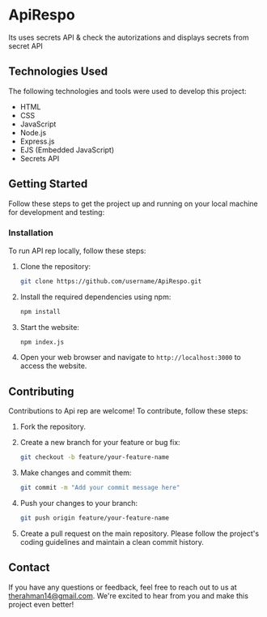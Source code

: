 # ApiRespo

Its uses secrets API & check the autorizations and displays secrets from secret API

## Technologies Used

The following technologies and tools were used to develop this project:

- HTML
- CSS
- JavaScript
- Node.js
- Express.js
- EJS (Embedded JavaScript)
- Secrets API

## Getting Started

Follow these steps to get the project up and running on your local machine for development and testing:

### Installation

To run API rep locally, follow these steps:

1. Clone the repository:

   ```bash
   git clone https://github.com/username/ApiRespo.git
   ```

2. Install the required dependencies using npm:

   ```bash
   npm install
   ```

3. Start the website:

   ```bash
   npm index.js
   ```

4. Open your web browser and navigate to `http://localhost:3000` to access the website.

## Contributing

Contributions to Api rep are welcome! To contribute, follow these steps:

1. Fork the repository.
2. Create a new branch for your feature or bug fix:

   ```bash
   git checkout -b feature/your-feature-name
   ```

3. Make changes and commit them:

   ```bash
   git commit -m "Add your commit message here"
   ```

4. Push your changes to your branch:

   ```bash
   git push origin feature/your-feature-name
   ```

5. Create a pull request on the main repository. Please follow the project's coding guidelines and maintain a clean commit history.

## Contact

If you have any questions or feedback, feel free to reach out to us at therahman14@gmail.com. We're excited to hear from you and make this project even better!
